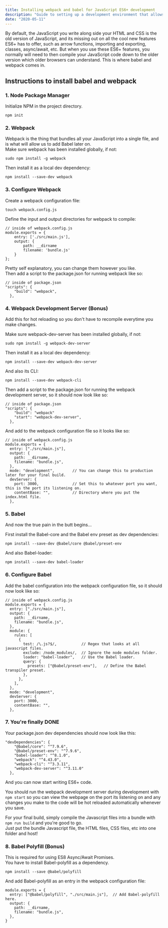 ```yaml
---
title: Installing webpack and babel for JavaScript ES6+ development
description: "Guide to setting up a development environment that allows the use of ES6+ features."
date: "2020-05-11"
---
```


By default, the JavaScript you write along side your HTML and CSS is the old version of JavaScript,
and its missing out on all the cool new features ES6+ has to offer, such as arrow functions, importing and exporting,
classes, async/await, etc. But when you use these ES6+ features, you normally will need to then compile
your JavaScript code down to the older version which older browsers can understand.
This is where babel and webpack comes in.

## Instructions to install babel and webpack

### 1. Node Package Manager

Initialize NPM in the project directory.

```
npm init
```

### 2. Webpack

Webpack is the thing that bundles all your JavaScript into a single file, and is what will allow us to add Babel later on.<br>
Make sure webpack has been installed globally, if not:

```
sudo npm install -g webpack
```

Then install it as a local dev dependency:

```
npm install --save-dev webpack
```

### 3. Configure Webpack

Create a webpack configuration file:

```
touch webpack.config.js
```

Define the input and output directories for webpack to compile:

```
// inside of webpack.config.js
module.exports = {
    entry: ['./src/main.js'],
    output: {
        path: __dirname
        filename: 'bundle.js'
    }
};
```

Pretty self explanatory, you can change them however you like.
<br>
Then add a script to the package.json for running webpack like so:

```
// inside of package.json
"scripts": {
    "build": "webpack",
  },
```

### 4. Webpack Development Server (Bonus)

Add this for hot reloading so you don't have to recompile everytime you make changes.<br>

Make sure webpack-dev-server has been installed globally, if not:

```
sudo npm install -g webpack-dev-server
```

Then install it as a local dev dependency:

```
npm install --save-dev webpack-dev-server
```

And also its CLI:

```
npm install --save-dev webpack-cli
```

Then add a script to the package.json for running the webpack development server, so it should now look like so:

```
// inside of package.json
"scripts": {
    "build": "webpack"
    "start": "webpack-dev-server",
  },
```

And add to the webpack configuration file so it looks like so:

```
// inside of webpack.config.js
module.exports = {
  entry: ["./src/main.js"],
  output: {
    path: __dirname,
    filename: "bundle.js",
  },
  mode: "development",        // You can change this to production later for your final build.
  devServer: {
    port: 3000,               // Set this to whatever port you want, this is the port its listening on.
    contentBase: "",          // Directory where you put the index.html file.
  },
```

### 5. Babel

And now the true pain in the butt begins...<br>

First install the Babel-core and the Babel env preset as dev dependencies:

```
npm install --save-dev @babel/core @babel/preset-env
```

And also Babel-loader:

```
npm install --save-dev babel-loader
```

### 6. Configure Babel

Add the babel configuration into the webpack configuration file, so it should now look like so:

```
// inside of webpack.config.js
module.exports = {
  entry: ["./src/main.js"],
  output: {
    path: __dirname,
    filename: "bundle.js",
  },
  module: {
    rules: [
      {
        test: /\.js?$/,           // Regex that looks at all javascript files.
        exclude: /node_modules/,  // Ignore the node modules folder.
        loader: "babel-loader",   // Use the Babel loader.
        query: {
          presets: ["@babel/preset-env"],   // Define the Babel transpiler preset.
        },
      },
    ],
  },
  mode: "development",
  devServer: {
    port: 3000,
    contentBase: "",
  },
```

### 7. You're finally DONE

Your package.json dev dependencies should now look like this:

```
"devDependencies": {
    "@babel/core": "^7.9.6",
    "@babel/preset-env": "^7.9.6",
    "babel-loader": "^8.1.0",
    "webpack": "^4.43.0",
    "webpack-cli": "^3.3.11",
    "webpack-dev-server": "^3.11.0"
  },
```

And you can now start writing ES6+ code.

You should run the webpack development server during development with `npm start` so you can view the webpage on the port its listening on and any changes you make to the code will be hot reloaded automatically whenever you save.

For your final build, simply compile the Javascript files into a bundle with `npm run build` and you're good to go.<br>
Just put the bundle Javascript file, the HTML files, CSS files, etc into one folder and host!

### 8. Babel Polyfill (Bonus)

This is required for using ES8 Async/Await Promises.
<br>
You have to install Babel-polyfill as a dependency.

```
npm install --save @babel/polyfill
```

And add Babel-polyfill as an entry in the webpack configuration file:

```
module.exports = {
  entry: ["@babel/polyfill", "./src/main.js"],  // Add Babel-polyfill here.
  output: {
    path: __dirname,
    filename: "bundle.js",
  },
}
```
